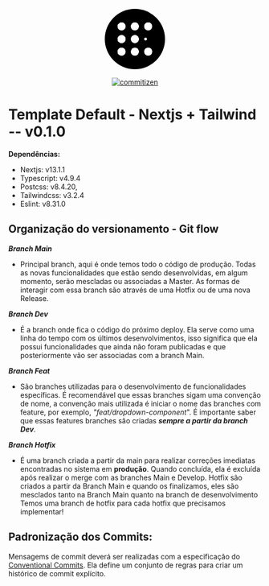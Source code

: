 <p align="center"><a href="https://bigdayco.com.br" target="_blank"><img style="width: 120px; height:120px; border-radius:99999px;" src="public/logo-bd.png" alt="logo bigday"></a></p>



<p align="center">
<a href="http://commitizen.github.io/cz-cli/"><img src="https://img.shields.io/badge/commitizen-friendly-brightgreen.svg" alt="commitizen"></a>
</p>


# Template Default - Nextjs + Tailwind -- v0.1.0
**Dependências:**
- Nextjs: v13.1.1
- Typescript: v4.9.4
- Postcss: v8.4.20,
- Tailwindcss: v3.2.4
- Eslint: v8.31.0



## Organização do versionamento - Git flow
***Branch Main***
- Principal branch, aqui é onde temos todo o código de produção. Todas as novas funcionalidades que estão sendo desenvolvidas, em algum momento, serão mescladas ou associadas a Master. As formas de interagir com essa branch são através de uma Hotfix ou de uma nova Release.

***Branch Dev***
- É a branch onde fica o código do próximo deploy. Ela serve como uma linha do tempo com os últimos desenvolvimentos, isso significa que ela possui funcionalidades que ainda não foram publicadas e que posteriormente vão ser associadas com a branch Main.

***Branch Feat***
- São branches utilizadas para o desenvolvimento de funcionalidades específicas. É recomendável que essas branches sigam uma convenção de nome, a convenção mais utilizada é iniciar o nome das branches com feature, por exemplo, _"feat/dropdown-component_". É importante saber que essas features branches são criadas ***sempre a partir da branch Dev***.

***Branch Hotfix***
- É uma branch criada a partir da main para realizar correções imediatas encontradas no sistema em **produção**. Quando concluída, ela é excluída após realizar o merge com as branches Main e Develop.
Hotfix são criados a partir da Branch Main e quando os finalizamos, eles são mesclados tanto na Branch Main quanto na branch de desenvolvimento
Temos uma branch de hotfix para cada hotfix que precisamos implementar!

## Padronização dos Commits:

Mensagems de commit deverá ser realizadas com a especificação do [Conventional Commits](https://www.conventionalcommits.org/pt-br/v1.0.0/). Ela define um conjunto de regras para criar um histórico de commit explícito.
